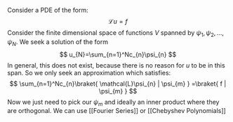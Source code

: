 Consider a PDE of the form:
$$
\mathcal{L}u=f
$$
Consider the finite dimensional space of functions $V$ spanned by $\psi_{1},\psi_{2},\dots,\psi_{N}$.
We seek a solution of the form 
$$
u_{N}=\sum_{n=1}^Nc_{n}\psi_{n}
$$
In general, this does not exist, because there is no reason for $u$ to be in this span. So we only seek an approximation which satisfies:
$$
\sum_{n=1}^Nc_{n}\braket{ \mathcal{L}\psi_{n} | \psi_{m} } =\braket{ f | \psi_{m} }
$$
Now we just need to pick our $\psi_{m}$ and ideally an inner product where they are orthogonal. 
We can use [[Fourier Series]] or [[Chebyshev Polynomials]]